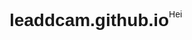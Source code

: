 # leaddcam.github.io
<!DOCTYPE html>
<html lang="en">
<head>
<meta charset="UTF-8">
<meta name="viewport" content="width=device-width, initial-scale=1.0">
<title>Hei - Greeting</title>
<style>
body {
  display: flex;
  justify-content: center;
  align-items: center;
  height: 100vh;
  margin: 0;
  font-family: Arial, sans-serif;
}

#hei {
  font-size: 48px;
  font-weight: bold;
}
</style>
</head>
<body>
<div id="hei">Hei</div>
</body>
</html>
